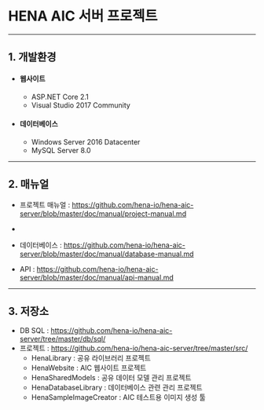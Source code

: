 # HENA AIC 서버 프로젝트
--------------------------------
## 1. 개발환경
- #### 웹사이트
    - ASP.NET Core 2.1
    - Visual Studio 2017 Community

- #### 데이터베이스
    - Windows Server 2016 Datacenter
    - MySQL Server 8.0

--------------------------------
## 2. 매뉴얼
- 프로젝트 매뉴얼 : https://github.com/hena-io/hena-aic-server/blob/master/doc/manual/project-manual.md
- 
- 데이터베이스 : https://github.com/hena-io/hena-aic-server/blob/master/doc/manual/database-manual.md

- API : https://github.com/hena-io/hena-aic-server/blob/master/doc/manual/api-manual.md

----------------------------------------
## 3. 저장소
   - DB SQL : https://github.com/hena-io/hena-aic-server/tree/master/db/sql/
   - 프로젝트 : https://github.com/hena-io/hena-aic-server/tree/master/src/
        - HenaLibrary : 공유 라이브러리 프로젝트
        - HenaWebsite : AIC 웹사이트 프로젝트
        - HenaSharedModels : 공유 데이터 모델 관리 프로젝트
        - HenaDatabaseLibrary : 데이터베이스 관련 관리 프로젝트
        - HenaSampleImageCreator : AIC 테스트용 이미지 생성 툴